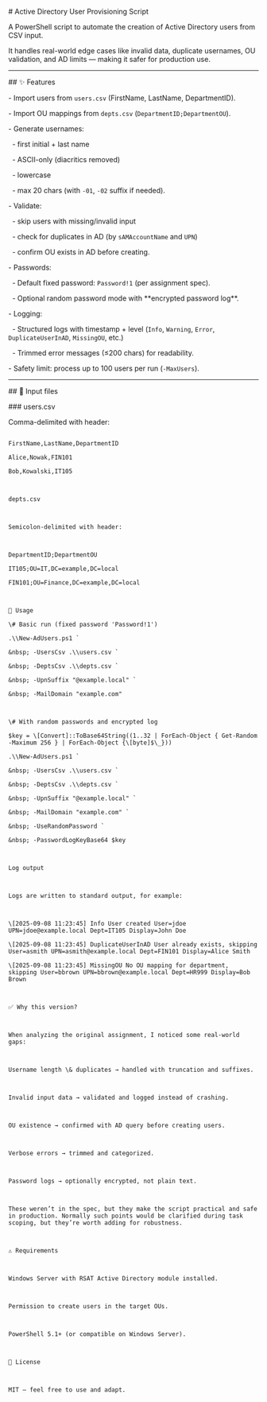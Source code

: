 \# Active Directory User Provisioning Script



A PowerShell script to automate the creation of Active Directory users from CSV input.  

It handles real-world edge cases like invalid data, duplicate usernames, OU validation, and AD limits — making it safer for production use.



---



\## ✨ Features

\- Import users from `users.csv` (FirstName, LastName, DepartmentID).

\- Import OU mappings from `depts.csv` (`DepartmentID;DepartmentOU`).

\- Generate usernames:

&nbsp; - first initial + last name

&nbsp; - ASCII-only (diacritics removed)

&nbsp; - lowercase

&nbsp; - max 20 chars (with `-01`, `-02` suffix if needed).

\- Validate:

&nbsp; - skip users with missing/invalid input

&nbsp; - check for duplicates in AD (by `sAMAccountName` and `UPN`)

&nbsp; - confirm OU exists in AD before creating.

\- Passwords:

&nbsp; - Default fixed password: `Password!1` (per assignment spec).

&nbsp; - Optional random password mode with \*\*encrypted password log\*\*.

\- Logging:

&nbsp; - Structured logs with timestamp + level (`Info`, `Warning`, `Error`, `DuplicateUserInAD`, `MissingOU`, etc.)

&nbsp; - Trimmed error messages (≤200 chars) for readability.

\- Safety limit: process up to 100 users per run (`-MaxUsers`).



---



\## 📂 Input files

\### users.csv

Comma-delimited with header:

```csv

FirstName,LastName,DepartmentID

Alice,Nowak,FIN101

Bob,Kowalski,IT105



depts.csv



Semicolon-delimited with header:



DepartmentID;DepartmentOU

IT105;OU=IT,DC=example,DC=local

FIN101;OU=Finance,DC=example,DC=local



🔧 Usage

\# Basic run (fixed password 'Password!1')

.\\New-AdUsers.ps1 `

&nbsp; -UsersCsv .\\users.csv `

&nbsp; -DeptsCsv .\\depts.csv `

&nbsp; -UpnSuffix "@example.local" `

&nbsp; -MailDomain "example.com"



\# With random passwords and encrypted log

$key = \[Convert]::ToBase64String((1..32 | ForEach-Object { Get-Random -Maximum 256 } | ForEach-Object {\[byte]$\_}))

.\\New-AdUsers.ps1 `

&nbsp; -UsersCsv .\\users.csv `

&nbsp; -DeptsCsv .\\depts.csv `

&nbsp; -UpnSuffix "@example.local" `

&nbsp; -MailDomain "example.com" `

&nbsp; -UseRandomPassword `

&nbsp; -PasswordLogKeyBase64 $key



Log output



Logs are written to standard output, for example:



\[2025-09-08 11:23:45] Info User created User=jdoe UPN=jdoe@example.local Dept=IT105 Display=John Doe

\[2025-09-08 11:23:45] DuplicateUserInAD User already exists, skipping User=asmith UPN=asmith@example.local Dept=FIN101 Display=Alice Smith

\[2025-09-08 11:23:45] MissingOU No OU mapping for department, skipping User=bbrown UPN=bbrown@example.local Dept=HR999 Display=Bob Brown



✅ Why this version?



When analyzing the original assignment, I noticed some real-world gaps:



Username length \& duplicates → handled with truncation and suffixes.



Invalid input data → validated and logged instead of crashing.



OU existence → confirmed with AD query before creating users.



Verbose errors → trimmed and categorized.



Password logs → optionally encrypted, not plain text.



These weren’t in the spec, but they make the script practical and safe in production. Normally such points would be clarified during task scoping, but they’re worth adding for robustness.



⚠️ Requirements



Windows Server with RSAT Active Directory module installed.



Permission to create users in the target OUs.



PowerShell 5.1+ (or compatible on Windows Server).



📜 License



MIT — feel free to use and adapt.



